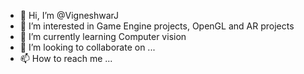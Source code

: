 - 👋 Hi, I’m @VigneshwarJ
- 👀 I’m interested in Game Engine projects, OpenGL and AR projects
- 🌱 I’m currently learning Computer vision
- 💞️ I’m looking to collaborate on ...
- 📫 How to reach me ...

<!---
VigneshwarJ/VigneshwarJ is a ✨ special ✨ repository because its `README.md` (this file) appears on your GitHub profile.
You can click the Preview link to take a look at your changes.
--->
